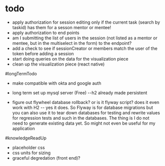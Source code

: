 # todo

* apply authorization for session editing only if the current task (search by taskid) has them for a sesson mentor or mentee!
* apply authorization to end points
* am I submitting the list of users in the session (not listed as a mentor or mentee, but in the multiselect in the form) to the endpoint?
* add a check to see if sessionCreator or members match the user of the token before adding a session
* start doing queries on the data for the visualization piece
* clean up the visualization piece (react native)


#longTermTodo

* make compatible with okta and google auth

* long term set up mysql server (Free) --h2 already made persistent

* figure out flywheel database rollback? or is it flyway script? does it even work with H2 -- yes it does. So Flyway is for database migrations but you can also use it to tear down databases for testing and rewrite values for regression tests and such in the databases. The thing is I do not need to generate existing data yet. So might not even be useful for my application



#knowledgeReadUp

* placeholder css
* css units for sizing
* graceful degredation (front end)?